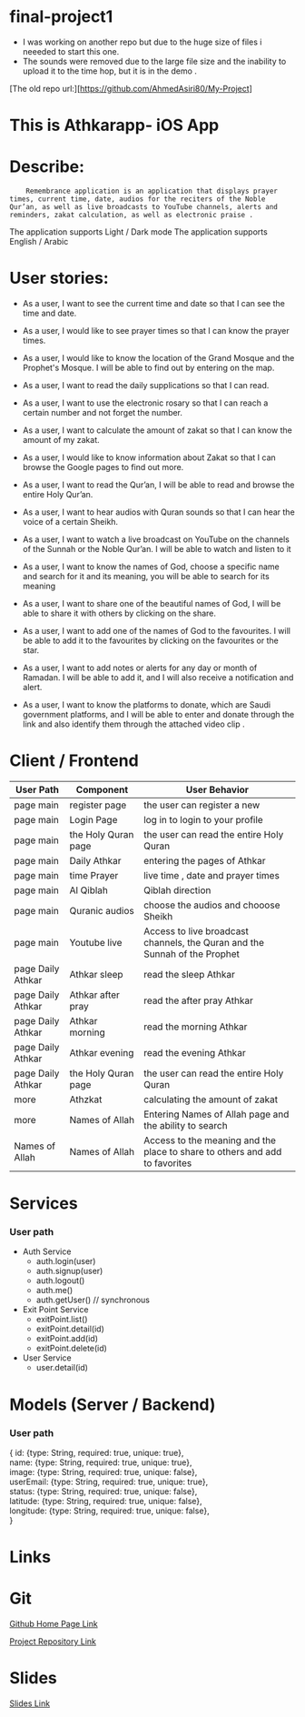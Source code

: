 # final-project1

* I was working on another repo but due to the huge size of files i neeeded to start this one.
* The sounds were removed due to the large file size and the inability to upload it to the time hop, but it is in the demo .

[The old repo url:][https://github.com/AhmedAsiri80/My-Project]


# This is Athkarapp- iOS App





 # Describe:

        Remembrance application is an application that displays prayer times, current time, date, audios for the reciters of the Noble Qur’an, as well as live broadcasts to YouTube channels, alerts and reminders, zakat calculation, as well as electronic praise .

The application supports Light / Dark mode
The application supports English / Arabic





 # User stories:

 * As a user, I want to see the current time and date so that I can see the time and date.

 * As a user, I would like to see prayer times so that I can know the prayer times.

 * As a user, I would like to know the location of the Grand Mosque and the Prophet's Mosque. I will be able to find out by entering on the map.

 * As a user, I want to read the daily supplications so that I can read.

 * As a user, I want to use the electronic rosary so that I can reach a certain number and not forget the number.

 * As a user, I want to calculate the amount of zakat so that I can know the amount of my zakat.

 * As a user, I would like to know information about Zakat so that I can browse the Google pages to find out more.

 * As a user, I want to read the Qur’an, I will be able to read and browse the entire Holy Qur’an.

 * As a user, I want to hear audios with Quran sounds so that I can hear the voice of a certain Sheikh.

 * As a user, I want to watch a live broadcast on YouTube on the channels of the Sunnah or the Noble Qur’an. I will be able to watch and listen to it

 * As a user, I want to know the names of God, choose a specific name and search for it and its meaning, you will be able to search for its meaning

 * As a user, I want to share one of the beautiful names of God, I will be able to share it with others by clicking on the share.

 * As a user, I want to add one of the names of God to the favourites. I will be able to add it to the favourites by clicking on the favourites or the star.

 * As a user, I want to add notes or alerts for any day or month of Ramadan. I will be able to add it, and I will also receive a notification and alert.

 * As a user, I want to know the platforms to donate, which are Saudi government platforms, and I will be able to enter and donate through the link and also identify them through the attached video clip .
 
 



# Client / Frontend

| User Path         | Component             | User Behavior                                                                          |                       
| ------------------| --------------------- | ---------------------------------------------------------------------------------------|
|  page main        | register page         |   the   user can register a new                                                        |                      
|  page main        | Login Page            | log in to login to your profile                                                        |                      
|  page main        |  the Holy Quran page  | the user can read the entire Holy Quran                                                |                       
|  page main        | Daily Athkar          |      entering the pages of Athkar                                                      |                      
|  page main        | time Prayer           |   live time , date and prayer times                                                    |
|  page main        | Al Qiblah             | Qiblah direction                                                                       |                       
|  page main        | Quranic audios        | choose the audios and chooose Sheikh                                                   |                       
|  page main        |   Youtube live        |  Access to live broadcast channels, the Quran and the Sunnah of the Prophet            |
|  page Daily Athkar|   Athkar sleep        | read the sleep Athkar                                                                  |
|  page Daily Athkar| Athkar after pray     |   read the after pray  Athkar                                                          |         
|  page Daily Athkar|   Athkar morning      | read the morning Athkar                                                                |
|  page Daily Athkar|   Athkar evening      | read the evening Athkar                                                                |
|  page Daily Athkar| the Holy Quran page   | the user can read the entire Holy Quran                                                |
|  more             |   Athzkat             | calculating the amount of zakat                                                        |
|  more             |   Names of Allah      |  Entering Names of Allah page and the ability to search                                |
|  Names of Allah   |   Names of Allah      |  Access to the meaning and the place to share to others and add to favorites           |




# Services
### User path
* Auth Service
    * auth.login(user)
    * auth.signup(user)
    * auth.logout()
    * auth.me()
    * auth.getUser() // synchronous
* Exit Point Service
    * exitPoint.list()
    * exitPoint.detail(id)
    * exitPoint.add(id)
    * exitPoint.delete(id)
* User Service
    * user.detail(id)


# Models (Server / Backend)

### User path
{
  id: {type: String, required: true, unique: true},\
  name: {type: String, required: true, unique: true},\
  image: {type: String, required: true, unique: false},\
  userEmail: {type: String, required: true, unique: true},\
  status: {type: String, required: true, unique: false},\
  latitude: {type: String, required: true, unique: false},\
  longitude: {type: String, required: true, unique: false},\
}


# Links

# Git
[Github Home Page Link](https://github.com/AhmedAsiri80)

[Project Repository Link](https://github.com/AhmedAsiri80/final-project1)

# Slides
[Slides Link](https://docs.google.com/presentation/d/15CS-3zjIpWC0eX_A99c9UK7IhoJtJUSkEZkxjQZEiXA/edit?usp=sharing)



